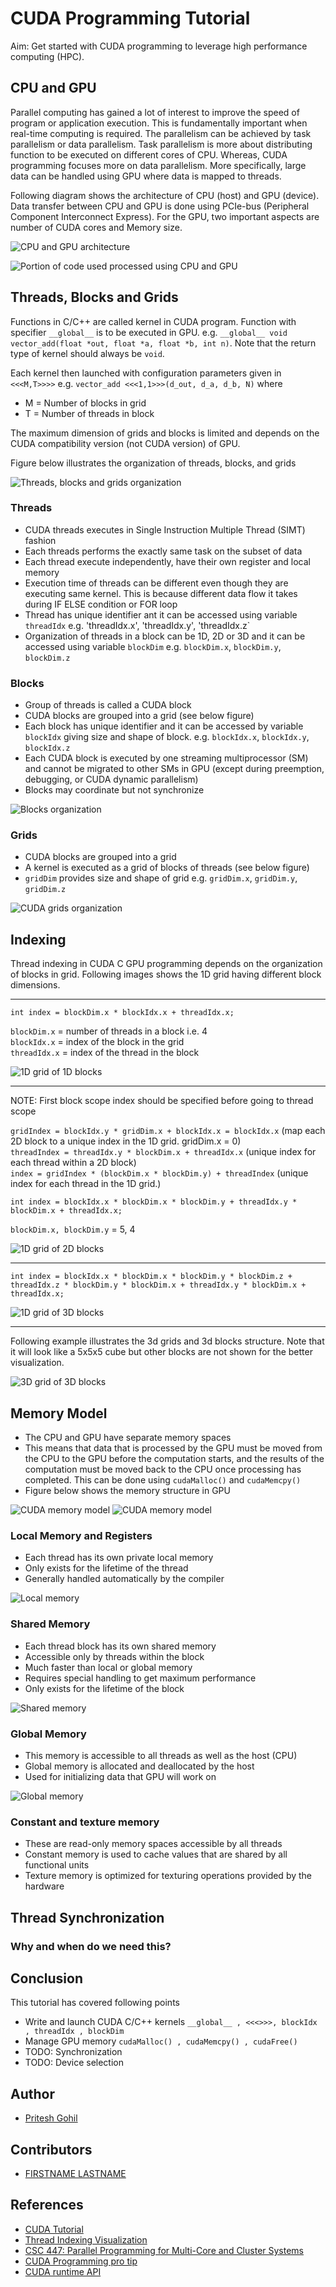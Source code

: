 # CUDA Programming Tutorial
Aim: Get started with CUDA programming to leverage high performance computing (HPC).


## CPU and GPU
Parallel computing has gained a lot of interest to improve the speed of program or application execution. This is fundamentally important when real-time computing is required. The parallelism can be achieved by task parallelism or data parallelism. Task parallelism  is more about distributing function to be executed on different cores of CPU. Whereas, CUDA programming focuses more on data parallelism. More specifically, large data can be handled using GPU where data is mapped to threads.

Following diagram shows the architecture of CPU (host) and GPU (device). Data transfer between CPU and GPU is done using PCIe-bus (Peripheral Component Interconnect Express). For the GPU, two important aspects are number of CUDA cores and Memory size.

![CPU and GPU architecture](./images/CPUvsGPUarch.png "CPU and GPU architecture")

![Portion of code used processed using CPU and GPU](./images/CPUvsGPU.png "Portion of code used processed using CPU and GPU")

## Threads, Blocks and Grids
Functions in C/C++ are called kernel in CUDA program. Function with specifier `__global__` is to be executed in GPU. e.g. `__global__ void vector_add(float *out, float *a, float *b, int n)`. Note that the return type of kernel should always be `void`.

Each kernel then launched with configuration parameters given in `<<<M,T>>>>` e.g. `vector_add <<<1,1>>>(d_out, d_a, d_b, N)` where
- M = Number of blocks in grid
- T = Number of threads in block

The maximum dimension of grids and blocks is limited and depends on the CUDA compatibility version (not CUDA version) of GPU.

Figure below illustrates the organization of threads, blocks, and grids

![Threads, blocks and grids organization](./images/Threads_blocks_grids.png "Threads, blocks and grids organization")

### Threads
- CUDA threads executes in Single Instruction Multiple Thread (SIMT) fashion
- Each threads performs the exactly same task on the subset of data
- Each thread execute independently, have their own register and local memory
- Execution time of threads can be different even though they are executing same kernel. This is because different data flow it takes during IF ELSE condition or FOR loop
- Thread has unique identifier ant it can be accessed using variable `threadIdx` e.g. 'threadIdx.x', 'threadIdx.y', 'threadIdx.z`
- Organization of threads in a block can be 1D, 2D or 3D and it can be accessed using variable `blockDim` e.g. `blockDim.x`, `blockDim.y`, `blockDim.z`

### Blocks
- Group of threads is called a CUDA block
- CUDA blocks are grouped into a grid (see below figure)
- Each block has unique identifier and it can be accessed by variable `blockIdx` giving size and shape of block. e.g. `blockIdx.x`, `blockIdx.y`, `blockIdx.z`
- Each CUDA block is executed by one streaming multiprocessor (SM) and cannot be migrated to other SMs in GPU (except during preemption, debugging, or CUDA dynamic parallelism)
- Blocks may coordinate but not synchronize

![Blocks organization](./images/Software-Perspective_for_thread_block.jpg "CUDA blocks organization")

### Grids
- CUDA blocks are grouped into a grid
- A kernel is executed as a grid of blocks of threads (see below figure)
- `gridDim` provides size and shape of grid e.g. `gridDim.x`, `gridDim.y`, `gridDim.z`

![CUDA grids organization](./images/grids.jpg "CUDA grids organization")

## Indexing
Thread indexing in CUDA C GPU programming depends on the organization of blocks in grid. Following images shows the 1D grid having different block dimensions. 

- - -
`int index = blockDim.x * blockIdx.x + threadIdx.x;`

`blockDim.x` = number of threads in a block i.e. 4<br>
`blockIdx.x` = index of the block in the grid <br>
`threadIdx.x` = index of the thread in the block <br>


![1D grid of 1D blocks](./images/1dgrid1dblock.png "1D grid of 1D blocks")

- - - 
NOTE: First block scope index should be specified before going to thread scope

`gridIndex = blockIdx.y * gridDim.x + blockIdx.x = blockIdx.x` (map each 2D block to a unique index in the 1D grid. gridDim.x = 0) <br>
`threadIndex = threadIdx.y * blockDim.x + threadIdx.x` (unique index for each thread within a 2D block) <br>
`index = gridIndex * (blockDim.x * blockDim.y) + threadIndex` (unique index for each thread in the 1D grid.)<br>

`int index = blockIdx.x * blockDim.x * blockDim.y + threadIdx.y * blockDim.x + threadIdx.x;`

`blockDim.x, blockDim.y` = 5, 4  

![1D grid of 2D blocks](./images/1dgrid2dblock.png "1D grid of 2D blocks")

- - - 
`int index = blockIdx.x * blockDim.x * blockDim.y * blockDim.z + threadIdx.z * blockDim.y * blockDim.x + threadIdx.y * blockDim.x + threadIdx.x;`

![1D grid of 3D blocks](./images/1dgrid3dblock.png "1D grid of 3D blocks")

- - -
Following example illustrates the 3d grids and 3d blocks structure. Note that it will look like a 5x5x5 cube but other blocks are not shown for the better visualization.

![3D grid of 3D blocks](./images/3dgrid3dblock.png "5x5x5 3D grid of 3D blocks")

## Memory Model
- The CPU and GPU have separate memory spaces
- This means that data that is processed by the GPU must be moved from the CPU to the GPU before the computation starts, and the results of the computation must be moved back to the CPU once processing has completed. This can be done using `cudaMalloc()` and `cudaMemcpy()`
- Figure below shows the memory structure in GPU

![CUDA memory model](./images/CUDA-GPU-memory-model-design.png "CUDA memory model")
![CUDA memory model](./images/memory_model.png "CUDA memory model")

### Local Memory and Registers
- Each thread has its own private local memory
- Only exists for the lifetime of the thread
- Generally handled automatically by the compiler

![Local memory](./images/memory_local.png "Local memory")

### Shared Memory
- Each thread block has its own shared memory
- Accessible only by threads within the block
- Much faster than local or global memory
- Requires special handling to get maximum performance
- Only exists for the lifetime of the block

![Shared memory](./images/memory_shared.png "Shared memory")

### Global Memory
- This memory is accessible to all threads as well as the host (CPU)
- Global memory is allocated and deallocated by the host
- Used for initializing data that GPU will work on

![Global memory](./images/memory_global.png "Global memory")

### Constant and texture memory
- These are read-only memory spaces accessible by all threads
- Constant memory is used to cache values that are shared by all functional units
- Texture memory is optimized for texturing operations provided by the hardware

## Thread Synchronization
### Why and when do we need this?

## Conclusion
This tutorial has covered following points
- Write and launch CUDA C/C++ kernels `__global__ , <<<>>>, blockIdx , threadIdx , blockDim`
- Manage GPU memory `cudaMalloc() , cudaMemcpy() , cudaFree()`
- TODO: Synchronization
- TODO: Device selection

## Author
- [Pritesh Gohil](https://github.com/priteshgohil)

## Contributors
- [FIRSTNAME LASTNAME](GIT_PROFILE_URL)

## References
- [CUDA Tutorial](https://cuda-tutorial.readthedocs.io/en/latest/#cuda-tutorial)
- [Thread Indexing Visualization](https://github.com/andreajeka/CUDAThreadIndexing)
- [CSC 447: Parallel Programming for Multi-Core and Cluster Systems](http://harmanani.github.io/classes/csc447/Notes/Lecture15.pdf)
- [CUDA Programming pro tip](https://developer.nvidia.com/blog/cuda-pro-tip-always-set-current-device-avoid-multithreading-bugs/)
- [CUDA runtime API](https://docs.nvidia.com/cuda/cuda-runtime-api/modules.html#modules)
